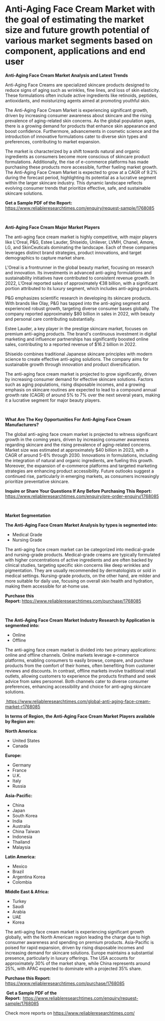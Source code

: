 <p><h1>Anti-Aging Face Cream Market with the goal of estimating the market size and future growth potential of various market segments based on component, applications and end user</h1></p><p><strong>Anti-Aging Face Cream Market Analysis and Latest Trends</strong></p>
<p><p>Anti-Aging Face Creams are specialized skincare products designed to reduce signs of aging such as wrinkles, fine lines, and loss of skin elasticity. These formulations often include active ingredients like retinoids, peptides, antioxidants, and moisturizing agents aimed at promoting youthful skin.</p><p>The Anti-Aging Face Cream Market is experiencing significant growth, driven by increasing consumer awareness about skincare and the rising prevalence of aging-related skin concerns. As the global population ages, there is a growing demand for products that enhance skin appearance and boost confidence. Furthermore, advancements in cosmetic science and the introduction of innovative formulations cater to diverse skin types and preferences, contributing to market expansion.</p><p>The market is characterized by a shift towards natural and organic ingredients as consumers become more conscious of skincare product formulations. Additionally, the rise of e-commerce platforms has made purchasing these products more accessible, further fueling market growth. The Anti-Aging Face Cream Market is expected to grow at a CAGR of 9.2% during the forecast period, highlighting its potential as a lucrative segment within the larger skincare industry. This dynamic landscape reflects evolving consumer trends that prioritize effective, safe, and sustainable skincare solutions.</p></p>
<p><strong>Get a Sample PDF of the Report:&nbsp;</strong> <a href="https://www.reliableresearchtimes.com/enquiry/request-sample/1768085?utm_campaign=1581&utm_medium=2&utm_source=Github&utm_content=ia&utm_term=09022025&utm_id=anti-aging-face-cream">https://www.reliableresearchtimes.com/enquiry/request-sample/1768085</a></p>
<p>&nbsp;</p>
<p><strong>Anti-Aging Face Cream Major Market Players</strong></p>
<p><p>The anti-aging face cream market is highly competitive, with major players like L'Oreal, P&G, Estee Lauder, Shiseido, Unilever, LVMH, Chanel, Amore, LG, and SkinCeuticals dominating the landscape. Each of these companies leverages distinct brand strategies, product innovations, and target demographics to capture market share.</p><p>L'Oreal is a frontrunner in the global beauty market, focusing on research and innovation. Its investments in advanced anti-aging formulations and sustainability initiatives have contributed to consistent revenue growth. In 2022, L’Oreal reported sales of approximately €38 billion, with a significant portion attributed to its luxury segment, which includes anti-aging products.</p><p>P&G emphasizes scientific research in developing its skincare products. With brands like Olay, P&G has tapped into the anti-aging segment and experienced robust growth, targeting diverse consumer bases globally. The company reported approximately $80 billion in sales in 2022, with beauty and personal care contributing substantially.</p><p>Estee Lauder, a key player in the prestige skincare market, focuses on premium anti-aging products. The brand's continuous investment in digital marketing and influencer partnerships has significantly boosted online sales, contributing to a reported revenue of $16.2 billion in 2022.</p><p>Shiseido combines traditional Japanese skincare principles with modern science to create effective anti-aging solutions. The company aims for sustainable growth through innovation and product diversification.</p><p>The anti-aging face cream market is projected to grow significantly, driven by increasing consumer demand for effective skincare solutions. Factors such as aging populations, rising disposable incomes, and a growing emphasis on skincare routines are expected to lead to a compound annual growth rate (CAGR) of around 5% to 7% over the next several years, making it a lucrative segment for major beauty players.</p></p>
<p>&nbsp;</p>
<p><strong>What Are The Key Opportunities For Anti-Aging Face Cream Manufacturers?</strong></p>
<p><p>The global anti-aging face cream market is projected to witness significant growth in the coming years, driven by increasing consumer awareness regarding skincare and the rising prevalence of aging-related concerns. Market size was estimated at approximately $40 billion in 2023, with a CAGR of around 5-6% through 2030. Innovations in formulations, including the integration of natural and organic ingredients, are fueling this growth. Moreover, the expansion of e-commerce platforms and targeted marketing strategies are enhancing product accessibility. Future outlooks suggest a continued rise, particularly in emerging markets, as consumers increasingly prioritize preventative skincare.</p></p>
<p><strong>Inquire or Share Your Questions If Any Before Purchasing This Report:</strong> <a href="https://www.reliableresearchtimes.com/enquiry/pre-order-enquiry/1768085?utm_campaign=1581&utm_medium=2&utm_source=Github&utm_content=ia&utm_term=09022025&utm_id=anti-aging-face-cream">https://www.reliableresearchtimes.com/enquiry/pre-order-enquiry/1768085</a></p>
<p>&nbsp;</p>
<p><strong>Market Segmentation</strong></p>
<p><strong>The Anti-Aging Face Cream Market Analysis by types is segmented into:</strong></p>
<p><ul><li>Medical Grade</li><li>Nursing Grade</li></ul></p>
<p><p>The anti-aging face cream market can be categorized into medical-grade and nursing-grade products. Medical-grade creams are typically formulated with higher concentrations of active ingredients and are often backed by clinical studies, targeting specific skin concerns like deep wrinkles and pigmentation. They are usually recommended by dermatologists or sold in medical settings. Nursing-grade products, on the other hand, are milder and more suitable for daily use, focusing on overall skin health and hydration, making them accessible for at-home use.</p></p>
<p><strong>Purchase this Report:&nbsp;</strong><a href="https://www.reliableresearchtimes.com/purchase/1768085?utm_campaign=1581&utm_medium=2&utm_source=Github&utm_content=ia&utm_term=09022025&utm_id=anti-aging-face-cream">https://www.reliableresearchtimes.com/purchase/1768085</a></p>
<p>&nbsp;</p>
<p><strong>The Anti-Aging Face Cream Market Industry Research by Application is segmented into:</strong></p>
<p><ul><li>Online</li><li>Offline</li></ul></p>
<p><p>The anti-aging face cream market is divided into two primary applications: online and offline channels. Online markets leverage e-commerce platforms, enabling consumers to easily browse, compare, and purchase products from the comfort of their homes, often benefiting from customer reviews and discounts. In contrast, offline markets involve traditional retail outlets, allowing customers to experience the products firsthand and seek advice from sales personnel. Both channels cater to diverse consumer preferences, enhancing accessibility and choice for anti-aging skincare solutions.</p></p>
<p><a href="https://www.reliableresearchtimes.com/global-anti-aging-face-cream-market-r1768085?utm_campaign=1581&utm_medium=2&utm_source=Github&utm_content=ia&utm_term=09022025&utm_id=anti-aging-face-cream">&nbsp;https://www.reliableresearchtimes.com/global-anti-aging-face-cream-market-r1768085</a></p>
<p><strong>In terms of Region, the Anti-Aging Face Cream Market Players available by Region are:</strong></p>
<p>
    <p> <strong> North America: </strong>
        <ul>
            <li>United States</li>
            <li>Canada</li>
        </ul>
        </p> 
    <p> <strong> Europe: </strong>
        <ul>
            <li>Germany</li>
            <li>France</li>
            <li>U.K.</li>
            <li>Italy</li>
            <li>Russia</li>
        </ul>
        </p> 
    <p> <strong> Asia-Pacific: </strong>
        <ul>
            <li>China</li>
            <li>Japan</li>
            <li>South Korea</li>
            <li>India</li>
            <li>Australia</li>
            <li>China Taiwan</li>
            <li>Indonesia</li>
            <li>Thailand</li>
            <li>Malaysia</li>
        </ul>
        </p> 
    <p> <strong> Latin America: </strong>
        <ul>
            <li>Mexico</li>
            <li>Brazil</li>
            <li>Argentina Korea</li>
            <li>Colombia</li>
        </ul>
        </p> 
    <p> <strong> Middle East & Africa: </strong>
        <ul>
            <li>Turkey</li>
            <li>Saudi</li>
            <li>Arabia</li>
            <li>UAE</li>
            <li>Korea</li>
        </ul>
    </p>
    </p>
<p><p>The anti-aging face cream market is experiencing significant growth globally, with the North American region leading the charge due to high consumer awareness and spending on premium products. Asia-Pacific is poised for rapid expansion, driven by rising disposable incomes and increasing demand for skincare solutions. Europe maintains a substantial presence, particularly in luxury offerings. The USA accounts for approximately 30% of the market share, while China represents around 25%, with APAC expected to dominate with a projected 35% share.</p></p>
<p><strong>Purchase this Report: </strong><a href="https://www.reliableresearchtimes.com/purchase/1768085?utm_campaign=1581&utm_medium=2&utm_source=Github&utm_content=ia&utm_term=09022025&utm_id=anti-aging-face-cream">https://www.reliableresearchtimes.com/purchase/1768085</a></p>
<p>&nbsp;<strong>Get a Sample PDF of the Report:&nbsp;&nbsp;</strong><a href="https://www.reliableresearchtimes.com/enquiry/request-sample/1768085?utm_campaign=1581&utm_medium=2&utm_source=Github&utm_content=ia&utm_term=09022025&utm_id=anti-aging-face-cream">https://www.reliableresearchtimes.com/enquiry/request-sample/1768085</a></p>
<p><strong></strong></p>
<p>Check more reports on <a href="https://www.reliableresearchtimes.com/?utm_campaign=1581&utm_medium=2&utm_source=Github&utm_content=ia&utm_term=09022025&utm_id=anti-aging-face-cream">https://www.reliableresearchtimes.com/</a></p>